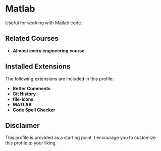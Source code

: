 # Matlab

Useful for working with Matlab code.

## Related Courses

* **Almost every engineering course**

## Installed Extensions

The following extensions are included in this profile:

* **Better Comments**
* **Git History**
* **file-icons**
* **MATLAB**
* **Code Spell Checker**

## Disclaimer

This profile is provided as a starting point. I encourage you to customize this profile to your liking.